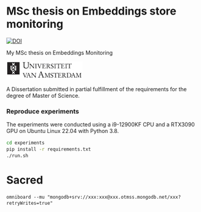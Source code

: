 MSc thesis on Embeddings store monitoring
==========
[![DOI](https://zenodo.org/badge/DOI/110.5281/zenodo.5625651.svg)](https://doi.org/10.5281/zenodo.5625651)

My MSc thesis on Embeddings Monitoring

![](https://raw.githubusercontent.com/theofpa/embeddings-store-thesis/main/images/compacte-logo.jpg)

A Dissertation submitted in partial fulfillment of the requirements for the degree of Master of Science.

### Reproduce experiments
The experiments were conducted using a i9-12900KF CPU and a RTX3090 GPU on Ubuntu Linux 22.04 with Python 3.8.

```bash
cd experiments
pip install -r requirements.txt
./run.sh
```

# Sacred
```
omniboard --mu "mongodb+srv://xxx:xxx@xxx.otmss.mongodb.net/xxx?retryWrites=true"
```
